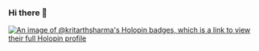 ### Hi there 👋


[![An image of @kritarthsharma's Holopin badges, which is a link to view their full Holopin profile](https://holopin.me/kritarthsharma)](https://holopin.io/@kritarthsharma)
<!--
**Kritarthsharma/Kritarthsharma** is a ✨ _special_ ✨ repository because its `README.md` (this file) appears on your GitHub profile.

Here are some ideas to get you started:

- 🔭 I’m currently working on ...
- 🌱 I’m currently learning ...
- 👯 I’m looking to collaborate on ...
- 🤔 I’m looking for help with ...
- 💬 Ask me about ...
- 📫 How to reach me: ...
- 😄 Pronouns: ...
- ⚡ Fun fact: ...
-->

